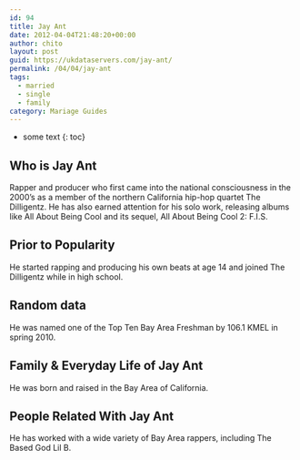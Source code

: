 ```yaml
---
id: 94
title: Jay Ant
date: 2012-04-04T21:48:20+00:00
author: chito
layout: post
guid: https://ukdataservers.com/jay-ant/
permalink: /04/04/jay-ant  
tags:
  - married
  - single
  - family
category: Mariage Guides
---
```


* some text
{: toc}


## Who is  Jay Ant
                  
                  
                  
Rapper and producer who first came into the national consciousness in the 2000&#8217;s as a member of the northern California hip-hop quartet The Dilligentz. He has also earned attention for his solo work, releasing albums like All About Being Cool and its sequel, All About Being Cool 2: F.I.S.
                  
                
                
                
## Prior to Popularity 
                  
                  
                  
He started rapping and producing his own beats at age 14 and joined The Dilligentz while in high school.
                  
                
                
                
## Random data 
                  
                  
                  
He was named one of the Top Ten Bay Area Freshman by 106.1 KMEL in spring 2010.
                  
                
                
                
## Family & Everyday Life of Jay Ant
                  
                  
                  
He was born and raised in the Bay Area of California.
                  
                
                
                
## People Related With  Jay Ant
                  
                  
                  
He has worked with a wide variety of Bay Area rappers, including The Based God Lil B.
                  
                
              
            
          
          
          
    
    
  
